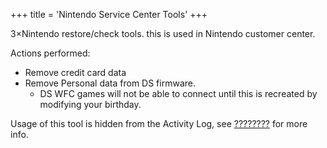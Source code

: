 +++
title = 'Nintendo Service Center Tools'
+++

3×Nintendo restore/check tools. this is used in Nintendo customer
center.

Actions performed:

- Remove credit card data
- Remove Personal data from DS firmware.
  - DS WFC games will not be able to connect until this is recreated by
    modifying your birthday.

Usage of this tool is hidden from the Activity Log, see
[????????](Activity_Log#title-name- "wikilink") for more info.
